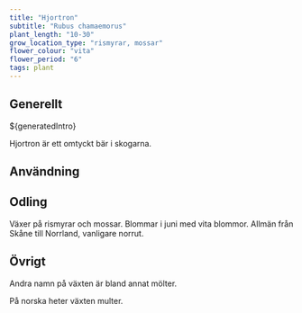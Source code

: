 ```yaml
---
title: "Hjortron"
subtitle: "Rubus chamaemorus"
plant_length: "10-30"
grow_location_type: "rismyrar, mossar"
flower_colour: "vita"
flower_period: "6"
tags: plant
---
```


## Generellt

${generatedIntro}

Hjortron är ett omtyckt bär i skogarna.

## Användning

## Odling

Växer på rismyrar och mossar. Blommar i juni med vita blommor. Allmän från Skåne till Norrland, vanligare norrut.

## Övrigt

Andra namn på växten är bland annat mölter.

På norska heter växten multer.
